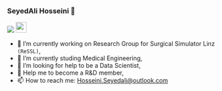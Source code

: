 ### SeyedAli Hosseini 👋

![](https://komarev.com/ghpvc/?username=Hosseini-Seyedali&style=plastic&color=blueviolet)
[<img src="https://s18955.pcdn.co/wp-content/uploads/2018/02/github.png" width="25"/>](https://github.com/user/repository/subscription)


- 🔭 I’m currently working on Research Group for Surgical Simulator Linz `(ReSSL)`,
- 🌱 I’m currently studing Medical Engineering,
- 🤔 I’m looking for help to be a Data Scientist,
- 💬 Help me to become a R&D member, 
- 📫 How to reach me: Hosseini.Seyedali@outlook.com
